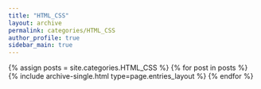 ```yaml
---
title: "HTML_CSS"
layout: archive
permalink: categories/HTML_CSS
author_profile: true
sidebar_main: true
---
```




{% assign posts = site.categories.HTML_CSS %}
{% for post in posts %} {% include archive-single.html type=page.entries_layout %} {% endfor %}